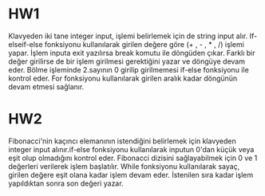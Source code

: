 # HW1</br>
Klavyeden iki tane integer input, işlemi belirlemek için de string input alır. If-elseif-else fonksiyonu kullanılarak girilen değere göre (+ , - , * , /) işlemi yapar. İşlem inputa exit yazılırsa break komutu ile döngüden çıkar. Farklı bir değer girilirse de bir işlem girilmesi gerektiğini yazar ve döngüye devam eder. Bölme işleminde 2.sayının 0 girilip girilmemesi if-else fonksiyonu ile kontrol eder. For fonksiyonu kullanılarak girilen aralık kadar döngünün devam etmesi sağlanır.

# HW2</br>
Fibonacci'nin kaçıncı elemanının istendiğini belirlemek için klavyeden integer input alınır.if-else fonksiyonu kullanılarak inputun 0'dan küçük veya eşit olup olmadığını kontrol eder. Fibonacci dizisini sağlayabilmek için 0 ve 1 değerleri verilerek işlem başlatılır. While fonksiyonu kullanılarak sayaç, girilen değere eşit olana kadar işlem devam eder. İstenilen sıra kadar işlem yapıldıktan sonra son değeri yazar.
